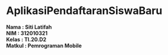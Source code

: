# AplikasiPendaftaranSiswaBaru

**Nama	 : Siti Latifah** <br>
**NIM	   : 312010321** <br>
**Kelas	 : TI.20.D2** <br>
**Matkul : Pemrograman Mobile** <br>
